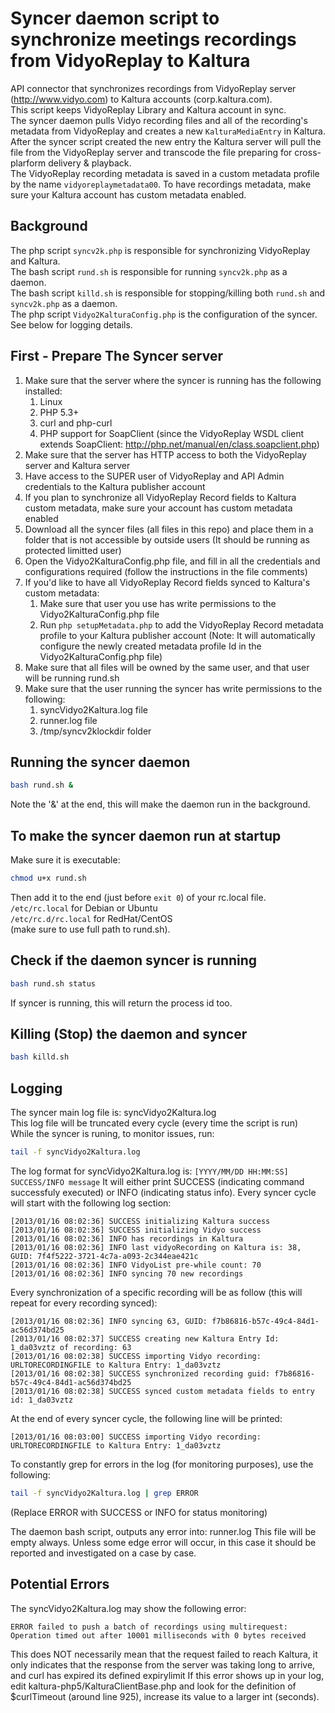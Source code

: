Syncer daemon script to synchronize meetings recordings from VidyoReplay to Kaltura
=============

API connector that synchronizes recordings from VidyoReplay server (http://www.vidyo.com) to Kaltura accounts (corp.kaltura.com).  
This script keeps VidyoReplay Library and Kaltura account in sync.  
The syncer daemon pulls Vidyo recording files and all of the recording's metadata from VidyoReplay and creates a new ```KalturaMediaEntry``` in Kaltura.  
After the syncer script created the new entry the Kaltura server will pull the file from the VidyoReplay server and transcode the file preparing for cross-plarform delivery & playback.  
  The VidyoReplay recording metadata is saved in a custom metadata profile by the name ```vidyoreplaymetadata00```. To have recordings metadata, make sure your Kaltura account has custom metadata enabled.  

Background
-------------
The php script ```syncv2k.php``` is responsible for synchronizing VidyoReplay and Kaltura.  
The bash script ```rund.sh``` is responsible for running ```syncv2k.php``` as a daemon.  
The bash script ```killd.sh``` is responsible for stopping/killing both ```rund.sh``` and ```syncv2k.php``` as a daemon.  
The php script ```Vidyo2KalturaConfig.php``` is the configuration of the syncer.  
See below for logging details.  

First - Prepare The Syncer server
-------------

1. Make sure that the server where the syncer is running has the following installed:
    1. Linux
    1. PHP 5.3+
    1. curl and php-curl
    1. PHP support for SoapClient (since the VidyoReplay WSDL client extends SoapClient: http://php.net/manual/en/class.soapclient.php)
1. Make sure that the server has HTTP access to both the VidyoReplay server and Kaltura server
1. Have access to the SUPER user of VidyoReplay and API Admin credentials to the Kaltura publisher account
1. If you plan to synchronize all VidyoReplay Record fields to Kaltura custom metadata, make sure your account has custom metadata enabled
1. Download all the syncer files (all files in this repo) and place them in a folder that is not accessible by outside users (It should be running as protected limitted user)
1. Open the Vidyo2KalturaConfig.php file, and fill in all the credentials and configurations required (follow the instructions in the file comments)
1. If you'd like to have all VidyoReplay Record fields synced to Kaltura's custom metadata:
    1. Make sure that user you use has write permissions to the Vidyo2KalturaConfig.php file
    1. Run ```php setupMetadata.php``` to add the VidyoReplay Record metadata profile to your Kaltura publisher account
    (Note: It will automatically configure the newly created metadata profile Id in the Vidyo2KalturaConfig.php file)
1. Make sure that all files will be owned by the same user, and that user will be running rund.sh
1. Make sure that the user running the syncer has write permissions to the following:
    1. syncVidyo2Kaltura.log file
    1. runner.log file
    1. /tmp/syncv2klockdir folder

Running the syncer daemon
-------------
```bash
bash rund.sh &
```
Note the '&' at the end, this will make the daemon run in the background.

To make the syncer daemon run at startup
-------------
Make sure it is executable:
```bash
chmod u+x rund.sh
```
Then add it to the end (just before ```exit 0```) of your rc.local file.  
```/etc/rc.local``` for Debian or Ubuntu  
```/etc/rc.d/rc.local``` for RedHat/CentOS  
(make sure to use full path to rund.sh).  

Check if the daemon syncer is running
-------------
```bash 
bash rund.sh status
```
If syncer is running, this will return the process id too.

Killing (Stop) the daemon and syncer
-------------
```bash 
bash killd.sh
```

Logging
-------------
The syncer main log file is: syncVidyo2Kaltura.log  
This log file will be truncated every cycle (every time the script is run)  
While the syncer is runing, to monitor issues, run:  
```bash
tail -f syncVidyo2Kaltura.log
```
The log format for syncVidyo2Kaltura.log is: ```[YYYY/MM/DD HH:MM:SS] SUCCESS/INFO message```
It will either print SUCCESS (indicating command successfuly executed) or INFO (indicating status info).
Every syncer cycle will start with the following log section:
```log
[2013/01/16 08:02:36] SUCCESS initializing Kaltura success
[2013/01/16 08:02:36] SUCCESS initializing Vidyo success
[2013/01/16 08:02:36] INFO has recordings in Kaltura
[2013/01/16 08:02:36] INFO last vidyoRecording on Kaltura is: 38, GUID: 7f4f5222-3721-4c7a-a093-2c344eae421c
[2013/01/16 08:02:36] INFO VidyoList pre-while count: 70
[2013/01/16 08:02:36] INFO syncing 70 new recordings
```
Every synchronization of a specific recording will be as follow (this will repeat for every recording synced):
```log
[2013/01/16 08:02:36] INFO syncing 63, GUID: f7b86816-b57c-49c4-84d1-ac56d374bd25
[2013/01/16 08:02:37] SUCCESS creating new Kaltura Entry Id: 1_da03vztz of recording: 63
[2013/01/16 08:02:38] SUCCESS importing Vidyo recording: URLTORECORDINGFILE to Kaltura Entry: 1_da03vztz
[2013/01/16 08:02:38] SUCCESS synchronized recording guid: f7b86816-b57c-49c4-84d1-ac56d374bd25
[2013/01/16 08:02:38] SUCCESS synced custom metadata fields to entry id: 1_da03vztz
```
At the end of every syncer cycle, the following line will be printed:
```log
[2013/01/16 08:03:00] SUCCESS importing Vidyo recording: URLTORECORDINGFILE to Kaltura Entry: 1_da03vztz
```

To constantly grep for errors in the log (for monitoring purposes), use the following:
```bash
tail -f syncVidyo2Kaltura.log | grep ERROR
```
(Replace ERROR with SUCCESS or INFO for status monitoring)   

The daemon bash script, outputs any error into: runner.log
This file will be empty always. Unless some edge error will occur, in this case it should be reported and investigated on a case by case.

Potential Errors
-------------
The syncVidyo2Kaltura.log may show the following error:
```log
ERROR failed to push a batch of recordings using multirequest: Operation timed out after 10001 milliseconds with 0 bytes received
```
This does NOT necessarily mean that the request failed to reach Kaltura, it only indicates that the response from the server was taking long to arrive, and curl has expired its defined expirylimit
If this error shows up in your log, edit kaltura-php5/KalturaClientBase.php and look for the definition of $curlTimeout (around line 925), increase its value to a larger int (seconds).
